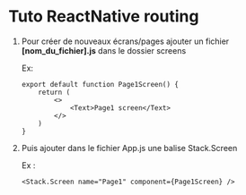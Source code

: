 # Tuto ReactNative routing

1.  Pour créer de nouveaux écrans/pages ajouter un fichier **[nom_du_fichier].js** dans le dossier screens

    Ex:

        export default function Page1Screen() {
            return (
                <>
                    <Text>Page1 screen</Text>
                </>
            )
        }

2.  Puis ajouter dans le fichier App.js une balise Stack.Screen

    Ex :

        <Stack.Screen name="Page1" component={Page1Screen} />
